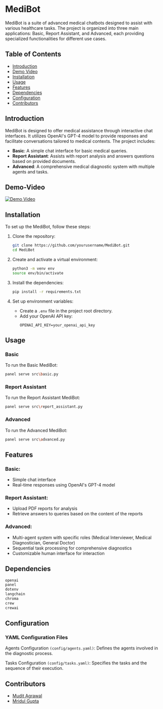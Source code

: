 # MediBot

MediBot is a suite of advanced medical chatbots designed to assist with various healthcare tasks. The project is organized into three main applications: Basic, Report Assistant, and Advanced, each providing specialized functionalities for different use cases.

## Table of Contents

- [Introduction](#introduction)
- [Demo Video](#demo-video)
- [Installation](#installation)
- [Usage](#usage)
- [Features](#features)
- [Dependencies](#dependencies)
- [Configuration](#configuration)
- [Contributors](#contributors)


## Introduction

MediBot is designed to offer medical assistance through interactive chat interfaces. It utilizes OpenAI's GPT-4 model to provide responses and facilitate conversations tailored to medical contexts. The project includes:
- **Basic**: A simple chat interface for basic medical queries.
- **Report Assistant**: Assists with report analysis and answers questions based on provided documents.
- **Advanced**: A comprehensive medical diagnostic system with multiple agents and tasks.

## Demo-Video
[![Demo Video](http://img.youtube.com/vi/Fs0JUmZyLZw/0.jpg)](https://www.youtube.com/watch?v=Fs0JUmZyLZw "Demo Video")


## Installation

To set up the MediBot, follow these steps:

1. Clone the repository:
    ```sh
    git clone https://github.com/yourusername/MediBot.git
    cd MediBot
    ```

2. Create and activate a virtual environment:
    ```sh
    python3 -m venv env
    source env/bin/activate
    ```

3. Install the dependencies:
    ```sh
    pip install -r requirements.txt
    ```

4. Set up environment variables:
    - Create a `.env` file in the project root directory.
    - Add your OpenAI API key:
      ```
      OPENAI_API_KEY=your_openai_api_key
      ```

## Usage

### Basic

To run the Basic MediBot:
```sh
panel serve src\basic.py
```

### Report Assistant

To run the Report Assistant MediBot:
```sh
panel serve src\report_assistant.py
```

### Advanced 

To run the Advanced MediBot:
```sh
panel serve src\advanced.py
```

## Features 

### Basic:

- Simple chat interface
- Real-time responses using OpenAI's GPT-4 model

### Report Assistant:

- Upload PDF reports for analysis
- Retrieve answers to queries based on the content of the reports

### Advanced:

- Multi-agent system with specific roles (Medical Interviewer, Medical Diagnostician, General Doctor)
- Sequential task processing for comprehensive diagnostics
- Customizable human interface for interaction

## Dependencies

```sh
openai
panel
dotenv
langchain
chroma
crew
crewai
```

## Configuration

### YAML Configuration Files

Agents Configuration ```(config/agents.yaml)```:
Defines the agents involved in the diagnostic process.

Tasks Configuration ```(config/tasks.yaml)```:
Specifies the tasks and the sequence of their execution.

## Contributors

- [Mudit Agrawal](https://github.com/Mudiit4)
- [Mridul Gupta](https://github.com/mridul-g)
